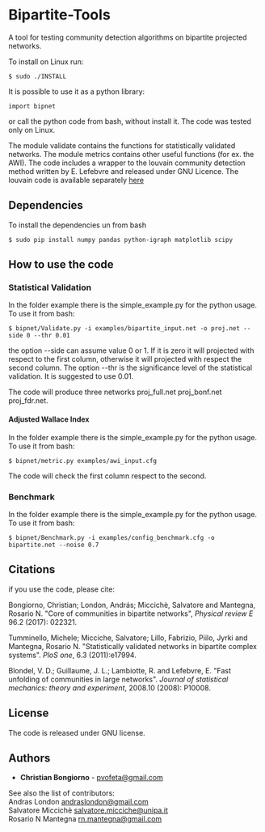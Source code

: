 # Bipartite-Tools
A tool for testing community detection algorithms on bipartite projected networks.

To install on Linux run:

```
$ sudo ./INSTALL
```

It is possible to use it as a python library:

```
import bipnet
```

or call the python code from bash, without install it. The code was tested only on Linux.

The module validate contains the functions for statistically validated networks. The module metrics contains other useful functions (for ex. the AWI). The code includes a wrapper to the louvain community detection method written by E. Lefebvre and released under GNU Licence. The louvain code is available separately [here](https://sourceforge.net/projects/louvain/)

## Dependencies

To install the dependencies un from bash

```
$ sudo pip install numpy pandas python-igraph matplotlib scipy
```

## How to use the code

### Statistical Validation
In the folder example there is the simple_example.py for the python usage. To use it from bash:

```
$ bipnet/Validate.py -i examples/bipartite_input.net -o proj.net --side 0 --thr 0.01
```

the option --side can assume value 0 or 1. If it is zero it will projected with respect to the first column, otherwise it will projected with respect the second column. The option --thr is the significance level of the statistical validation. It is suggested to use 0.01.

The code will produce three networks proj_full.net proj_bonf.net proj_fdr.net.

#### Adjusted Wallace Index

In the folder example there is the simple_example.py for the python usage. To use it from bash:

```
$ bipnet/metric.py examples/awi_input.cfg 
```
The code will check the first column respect to the second.

### Benchmark

In the folder example there is the simple_example.py for the python usage. To use it from bash:

```
$ bipnet/Benchmark.py -i examples/config_benchmark.cfg -o bipartite.net --noise 0.7 
```

## Citations

if you use the code, please cite:

Bongiorno, Christian; London, András; Miccichè, Salvatore and Mantegna, Rosario N. "Core of communities in bipartite networks", *Physical review E* 96.2 (2017): 022321.
 
Tumminello, Michele; Micciche, Salvatore; Lillo, Fabrizio, Piilo, Jyrki and Mantegna, Rosario N.  "Statistically validated networks in bipartite complex systems". *PloS one*, 6.3 (2011):e17994.

Blondel, V. D.; Guillaume, J. L.; Lambiotte, R. and Lefebvre, E. "Fast unfolding of communities in large networks". *Journal of statistical mechanics: theory and experiment*,  2008.10 (2008): P10008.

## License
The code is released under GNU license. 


## Authors

* **Christian Bongiorno** - [pvofeta@gmail.com](pvofeta@gmail.com) <br />

See also the list of contributors:<br />
Andras London [andraslondon@gmail.com](andraslondon@gmail.com) <br />
Salvatore Miccichè [salvatore.micciche@unipa.it](salvatore.micciche@unipa.it) <br /> 
Rosario N Mantegna [rn.mantegna@gmail.com](rn.mantegna@gmail.com)

